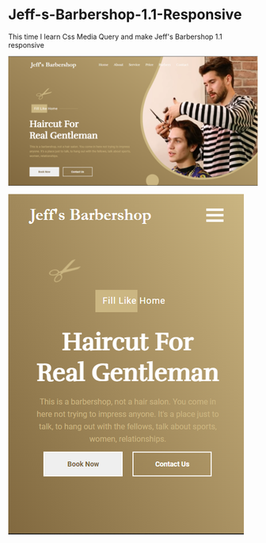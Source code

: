 # Jeff-s-Barbershop-1.1-Responsive

This time I learn Css Media Query and make Jeff's Barbershop 1.1 responsive

![](img/thumbnail-desktop.png)

![](img/thumbnail-mobile.png)


